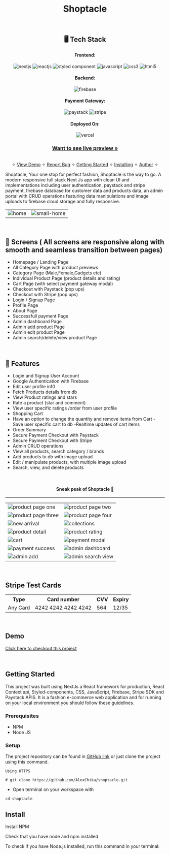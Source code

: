 <h1 align="center">Shoptacle</h1>

<br />

<h2 align="center">🖥️ Tech Stack</h2>

<h4 align="center">Frontend:</h4>

<p align="center">
  <img src="https://img.shields.io/badge/Next-f2f2f2?style=for-the-badge&logo=next.js&logoColor=000000" alt="nextjs" />
  <img src="https://img.shields.io/badge/React-20232A?style=for-the-badge&logo=react&logoColor=61DAFB" alt="reactjs" />
  <img src="https://img.shields.io/badge/-Styled%20components-f2f2f2?style=for-the-badge&logo=styled-components&logoColor=DB7093" alt="styled component" />
  <img src="https://img.shields.io/badge/JavaScript-323330?style=for-the-badge&logo=javascript&logoColor=yellow" alt="javascript" />
  <img src="https://img.shields.io/badge/CSS3-1572B6?style=for-the-badge&logo=css3&logoColor=white" alt="css3" />
  <img src="https://img.shields.io/badge/HTML5-E34F26?style=for-the-badge&logo=html5&logoColor=white" alt="html5" />

</p>

<h4 align="center">Backend:</h4>
<p align="center">
  <img src="https://img.shields.io/badge/Firebase-3bc7bd?style=for-the-badge&logo=firebase&logoColor=yellow" alt="firebase" />
</p>

<h4 align="center">Payment Gateway:</h4>

<p align="center">
  <img src="https://img.shields.io/badge/Paystack-008CDD?style=for-the-badge&logo=paystack&logoColor=white" alt="paystack" />
  <img src="https://img.shields.io/badge/Stripe-008CDD?style=for-the-badge&logo=stripe&logoColor=white" alt="stripe" />
</p>

<h4 align="center">Deployed On:</h4>

<p align="center">
  <img src="https://img.shields.io/badge/Vercel-430098?style=for-the-badge&logo=vercel&logoColor=white" alt="vercel" />
</p>

<h3 align="center"><a href="https://shoptacle.vercel.app/"><strong>Want to see live preview »</strong></a></h3>

<p align="center">
  <br />&#10023;
  <a href="#Demo">View Demo</a> &#10023;
  <a href="https://github.com/AlexChika/shoptacle/issues">Report Bug</a> &#10023;
  <a href="#Getting-Started">Getting Started</a> &#10023; 
  <a href="#Install">Installing</a> &#10023;
  <a href="#Contact">Author</a> &#10023;
</p>

Shoptacle, Your one stop for perfect fashion, Shoptacle is the way to go. A modern responsive full stack Next Js app with clean UI and implementations including user authentication, paystack and stripe payment, firebase database for customer data and products data, an admin portal with CRUD operations featuring data manipulations and image uploads to firebase cloud storage and fully responsive.

 <table>
  <tr>
    <td><img src="https://i.postimg.cc/GtYcC8j2/shoptacle-home.png" alt="home" /></td>
    <td><img src="https://i.postimg.cc/N0JG7wMg/shoptacle-home-small.png" alt="small-home" /></td>
  </tr>
 </table>
<br />

## 📱 Screens ( All screens are responsive along with smooth and seamless transition between pages)

- Homepage / Landing Page
- All Category Page with product previews
- Category Page (Male,Female,Gadgets etc)
- Individual Product Page (product details and rating)
- Cart Page (with select payment gateway modal)
- Checkout with Paystack (pop ups)
- Checkout with Stripe (pop ups)
- Login / Signup Page
- Profile Page
- About Page
- Successfull payment Page
- Admin dashboard Page
- Admin add product Page
- Admin edit product Page
- Admin search/delete/view product Page

<br />

## 🚀 Features

- Login and Signup User Account
- Google Authentication with Firebase
- Edit user profile inf0
- Fetch Products details from db
- View Product ratings and stars
- Rate a product (star and comment)
- View user specific ratings /order from user profile
- Shopping Cart
- Have an option to change the quantity and remove items from Cart
  -Save user specific cart to db
  -Realtime updates of cart items
- Order Summary
- Secure Payment Checkout with Paystack
- Secure Payment Checkout with Stripe
- Admin CRUD operations
- View all products, search category / brands
- Add products to db with image upload
- Edit / manipulate products, with multiple image upload
- Search, view, and delete products

<br />

<h4  align="center"> Sneak peak of Shoptacle 🙈 </h4>
<hr />
<table>
   <tr>
    <td><img src="https://i.postimg.cc/1XZZPq5R/shoptacle-product1.png" alt="product page one" /></td>
    <td><img src="https://i.postimg.cc/hG7wjtYX/shoptacle-product2.png" alt="product page two" /></td>
  </tr>
   <tr>
    <td><img src="https://i.postimg.cc/9QkKC7L3/shoptacle-product3.png" alt="product page three" /></td>
    <td><img src="https://i.postimg.cc/Qx0vYP5d/shoptacle-product4.png" alt="product page four" /></td>
  </tr>
  <tr>
    <td><img src="https://i.postimg.cc/yd2VtXct/shoptacle-new-arrival.png" alt="new arrival" /></td>
    <td><img src="https://i.postimg.cc/3Rk8tb42/shoptacle-collection.png" alt="collections" /></td>
  </tr>

  <tr>
    <td><img src="https://i.postimg.cc/Jh44khR6/shoptacle-cartone.png" alt="product detail" /></td>
    <td><img src="https://i.postimg.cc/Sx4Kmr3p/shoptacle-carttwo.png" alt="product rating" /></td>
  </tr>
  <tr>
    <td><img src="https://i.postimg.cc/4NVdCM85/shoptacle-cartthree.png" alt="cart" /></td>
    <td><img src="https://i.postimg.cc/RCjFD9Th/shoptacle-payment.png" alt="payment modal" /></td>
  </tr>
  <tr>
    <td><img src="https://i.postimg.cc/3ryN1Wmz/shoptacle-success.png" alt="payment success" /></td>
    <td><img src="https://i.postimg.cc/kDrkFTKM/shoptacle-dashboard.png" alt="admin dashboard" /></td>
  </tr>
  <tr>
    <td><img src="https://i.postimg.cc/BvMf9c9N/shoptacle-add.png" alt="admin add" /></td>
    <td><img src="https://i.postimg.cc/bJrczDqP/shoptacle-search.png" alt="admin search view" /></td>
  </tr>
</table>

<br />

## Stripe Test Cards

<table>
  <tr>
    <th>Type</th>
    <th>Card number</th>
    <th>CVV</th>
    <th>Expiry</th>
  </tr>
  
  <tr>
    <td>Any Card </td>
    <td>4242 4242 4242 4242</td>
    <td>564</td>
    <td>12/35</td>
  </tr>
  
</table>

<br />

<h2>Demo</h2>

[Click here to checkout this project](https://shoptacle.vercel.app/)

<br />

## Getting Started

This project was built using NextJs a React framework for production, React Context api, Styled-components, CSS, JavaScript, Firebase, Stripe SDK and Paystack APIS. It is a fashion e-commerce web application and for running on your local environment you should follow these guidelines.

### Prerequisites

- NPM
- Node JS

### Setup

The project repository can be found in [GitHub link](https://github.com/AlexChika/shoptacle) or just clone the project using this command.

```
Using HTTPS

# git clone https://github.com/AlexChika/shoptacle.git
```

- Open terminal on your workspace with

```
cd shoptacle
```

## Install

Install NPM

Check that you have node and npm installed

To check if you have Node.js installed, run this command in your terminal:
